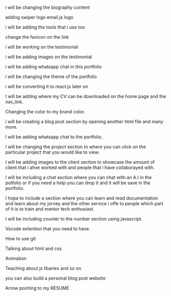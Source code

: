 i will be changing the biography content

adding swiper logo
email.js logo

i will be adding the tools that i use too

change the favicon on the link 

i will be working on the testimonial

i will be adding images on the testimonial

i will be adding whatsapp chat in this portfolio

i will be changing the theme of the portfolio



i will be converting it to react.js later on


I will be adding where my CV can be downloaded on the home page and the nav_link.

Changing the color to my brand color.

i will be creating a blog post section by opening another html file and many more.

I will be adding whatsapp chat to the portfolio.

I will be changing the project section to where you can click on the particular project that you would like to view.


I will be adding images to the client section to showcase the amount of client that i ahve worked with and people that i have collaborayed with.

I will be including a chat section where you can chat with an A.I in the potfolio or if you need a help you can drop it and it will be save in the portfolio.

I hope to include a section where you can learn and read documentation and learn about my jorney and the other service i offe to people which part of it is to train and mentor tech enthusiast.



I will be including counter to the number section using javascript.



<!-- I will also use typesript TO highlight the kind of services that i render. DONE  -->



<!--PART OF MY DOCUMENTATION WILL BE ABOUT. -->

Vscode extention that you need to have.

How to use git

Talking about html and css 

Animation

Teaching about js libaries and so on

you can also build a personal blog post website 


Arrow pointing to my RESUME